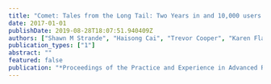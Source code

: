 ```yaml
---
title: "Comet: Tales from the Long Tail: Two Years in and 10,000 users later"
date: 2017-01-01
publishDate: 2019-08-28T18:07:51.940409Z
authors: ["Shawn M Strande", "Haisong Cai", "Trevor Cooper", "Karen Flammer", "Christopher Irving", "Gregor von Laszewski", "Amit Majumdar", "Dmistry Mishin", "Philip Papadopoulos", "Wayne Pfeiffer", " others"]
publication_types: ["1"]
abstract: ""
featured: false
publication: "*Proceedings of the Practice and Experience in Advanced Research Computing 2017 on Sustainability, Success and Impact*"
---
```



